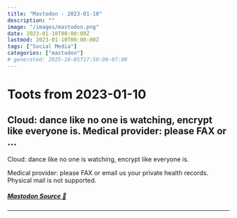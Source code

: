 ```yaml
---
title: "Mastodon - 2023-01-10"
description: ""
image: "/images/mastodon.png"
date: 2023-01-10T00:00:00Z
lastmod: 2023-01-10T00:00:00Z
tags: ["Social Media"]
categories: ["mastodon"]
# generated: 2025-10-05T17:59:09-07:00
---
```


# Toots from 2023-01-10

## Cloud: dance like no one is watching, encrypt like everyone is.  Medical provider: please FAX or ...

Cloud: dance like no one is watching, encrypt like everyone is.

Medical provider: please FAX or email us your private health records. Physical mail is not supported.

##### [Mastodon Source 🐘](https://hachyderm.io/@mweagle/109661968619413780)

---

